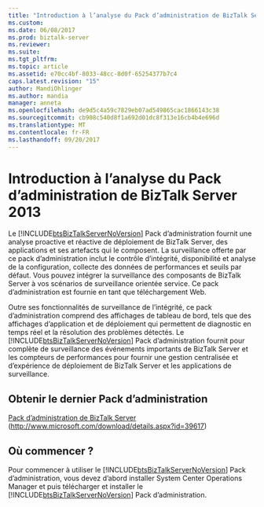 ```yaml
---
title: "Introduction à l’analyse du Pack d’administration de BizTalk Server 2013 | Documents Microsoft"
ms.custom: 
ms.date: 06/08/2017
ms.prod: biztalk-server
ms.reviewer: 
ms.suite: 
ms.tgt_pltfrm: 
ms.topic: article
ms.assetid: e70cc4bf-8033-48cc-8d0f-65254377b7c4
caps.latest.revision: "15"
author: MandiOhlinger
ms.author: mandia
manager: anneta
ms.openlocfilehash: de9d5c4a59c7829eb07ad549865cac1866143c38
ms.sourcegitcommit: cb908c540d8f1a692d01dc8f313e16cb4b4e696d
ms.translationtype: MT
ms.contentlocale: fr-FR
ms.lasthandoff: 09/20/2017
---
```

# <a name="introduction-to-the-biztalk-server-2013-monitoring-management-pack"></a>Introduction à l’analyse du Pack d’administration de BizTalk Server 2013
Le [!INCLUDE[btsBizTalkServerNoVersion](../includes/btsbiztalkservernoversion-md.md)] Pack d’administration fournit une analyse proactive et réactive de déploiement de BizTalk Server, des applications et ses artefacts qui le composent. La surveillance offerte par ce pack d’administration inclut le contrôle d’intégrité, disponibilité et analyse de la configuration, collecte des données de performances et seuils par défaut. Vous pouvez intégrer la surveillance des composants de BizTalk Server à vos scénarios de surveillance orientée service. Ce pack d’administration est fournie en tant que téléchargement Web.  
  
 Outre ses fonctionnalités de surveillance de l’intégrité, ce pack d’administration comprend des affichages de tableau de bord, tels que des affichages d’application et de déploiement qui permettent de diagnostic en temps réel et la résolution des problèmes détectés. Le [!INCLUDE[btsBizTalkServerNoVersion](../includes/btsbiztalkservernoversion-md.md)] Pack d’administration fournit pour complète de surveillance des événements importants de BizTalk Server et les compteurs de performances pour fournir une gestion centralisée et d’expérience de déploiement de BizTalk Server et les applications de surveillance.  
  
## <a name="getting-the-latest-management-pack"></a>Obtenir le dernier Pack d’administration  
 [Pack d’administration de BizTalk Server](http://www.microsoft.com/download/details.aspx?id=39617) (http://www.microsoft.com/download/details.aspx?id=39617)  
  
## <a name="where-do-i-start"></a>Où commencer ?  
 Pour commencer à utiliser le [!INCLUDE[btsBizTalkServerNoVersion](../includes/btsbiztalkservernoversion-md.md)] Pack d’administration, vous devez d’abord installer System Center Operations Manager et puis télécharger et installer le [!INCLUDE[btsBizTalkServerNoVersion](../includes/btsbiztalkservernoversion-md.md)] Pack d’administration.